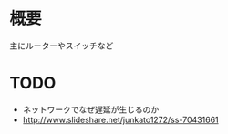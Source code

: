 # 概要
主にルーターやスイッチなど

# TODO
- ネットワークでなぜ遅延が生じるのか
 - http://www.slideshare.net/junkato1272/ss-70431661
